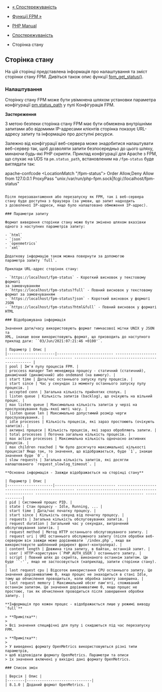- [« Спостережуваність](fpm.observability.md)
- [Функції FPM »](ref.fpm.md)

- [PHP Manual](index.md)
- [Спостережуваність](fpm.observability.md)
- Сторінка стану

## Сторінка стану

На цій сторінці представлена інформація про налаштування та зміст
сторінки стану FPM. Дивіться також опис функції
[fpm_get_status()](function.fpm-get-status.md).

### Налаштування

Сторінку стану FPM може бути увімкнена шляхом установки параметра
конфігурації
[pm.status_path](install.fpm.configuration.md#pm.status-path) у пулі
Конфігурація FPM.

**Застереження**

З метою безпеки сторінка стану FPM має бути обмежена
внутрішніми запитами або відомими IP-адресами клієнтів
сторінка показує URL-адресу запиту та інформацію про доступні ресурси.

Залежно від конфігурації веб-сервера може знадобитися налаштувати
веб-сервер так, щоб дозволяти запити безпосередньо до цього шляху,
минаючи будь-які PHP скрипти. Приклад конфігурації для Apache з FPM, що слухає
на UDS та `pm.status_path`, встановленим на `/fpm-status` буде
виглядати так:

apache-confcode
<LocationMatch "/fpm-status">
Order Allow,Deny
Allow from 127.0.0.1
ProxyPass "unix:/var/run/php-fpm.sock|fcgi://localhost/fpm-status"
</LocationMatch>
````

Після перезавантаження або перезапуску як FPM, так і веб-сервера
стану буде доступна з браузера (за умови, що запит надходить
з дозволеної IP-адреси, якщо було налаштовано обмеження IP-адрес).

### Параметри запиту

Формат виведення сторінки стану може бути змінено шляхом вказівки
одного з наступних параметрів запиту:

- `html`
- `json`
- `openmetrics`
- `xml`

Додаткову інформацію також можна повернути за допомогою
параметра запиту `full`.

Приклади URL-адрес сторінок стану:

- `https://localhost/fpm-status` - Короткий висновок у текстовому форматі
за замовчуванням
- `https://localhost/fpm-status?full` - Повний висновок у текстовому
формат за замовчуванням
- `https://localhost/fpm-status?json` - Короткий висновок у форматі JSON
- `https://localhost/fpm-status?html&full` - Повний висновок у форматі
HTML

### Відображувана інформація

Значення дати/часу використовують формат тимчасової мітки UNIX у JSON та
XML, інакше вони використовують формат, що призводить до наступного
приклад дати: ``03/Jun/2021:07:21:46 +0100'`.

| Параметр | Опис |
|----------------------|-------------------------- -------------------------------------------------- -------------------------------------------------- |
| pool | Ім'я пулу процесів FPM. |
| proccess manager Тип менеджера процесу - статичний (статичний), динамічний (динамічний) або ondemand (на вимогу). |
| start time | Дата/час останнього запуску пулу процесів. |
| start since | Час у секундах із моменту останнього запуску пулу процесів. |
| accepted conn | Загальна кількість прийнятих сполук. |
| listen queue | Кількість запитів (backlog), що очікують на вільний процес. |
| max listen queue | Максимальна кількість запитів у черзі на прослуховування будь-якої миті часу. |
| listen queue len | Максимально допустимий розмір черги прослуховування. |
| idle processes | Кількість процесів, які зараз простоюють (очікують запитів). |
| активні процеси | Кількість процесів, які зараз обробляють запити. |
| total processes | Поточна загальна кількість процесів. |
| max active processes | Максимальна кількість одночасно активних процесів. |
| max children reached | Чи було досягнуто максимальної кількості процесів? Якщо так, то значення, що відображається, буде `1`, інакше значення буде `0`. |
| slow requests | Загальна кількість запитів, які досягли налаштованого `request_slowlog_timeout`. |

**Основна інформація - Завжди відображається на сторінці стану**

| Параметр | Опис |
|---------------------|---------------------------- -------------------------------------------------- -------------------------------------------------- -------------------------------------------------- -------------|
| pid | Системний процес PID. |
| state | Стан процесу - Idle, Running, ... |
| start time | Дата/час початку процесу. |
| start since | Кількість секунд від початку процесу. |
| requests | Загальна кількість обслуговуваних запитів. |
| request duration | Загальний час у секундах, витрачений обслуговування запитів. |
| request method | Метод HTTP останнього обслуговуваного запиту. |
| request uri | URI останнього обслуженого запиту (після обробки веб-сервером він завжди може дорівнювати `/index.php`, якщо ви використовуєте шаблонний редирект фронт-контролера). |
| content length | Довжина тіла запиту, в байтах, останній запит. |
| user | HTTP-користувач (`PHP_AUTH_USER`) останнього запиту. |
| script | Повний шлях до скрипта, виконаного останнім запитом. Це буде ``-'`, якщо не застосовується (наприклад, запити сторінки стану). |
| last request cpu | Відсоток використання CPU останнього запиту. Це значення дорівнюватиме 0, якщо процес не знаходиться в стані Idle, тому що обчислення проводиться, коли обробка запиту завершена. |
| last request memory | Максимальний обсяг пам'яті, споживаний останнім запитом. Це значення дорівнюватиме 0, якщо процес не простоює, так як обчислення проводиться після завершення обробки запиту. |

**Інформація про кожен процес - відображається лише у режимі виводу
`full`**

> **Примітка**:
>
> Всі значення специфічні для пулу і скидаються під час перезапуску FPM.

> **Примітка**:
>
> У виведенні формату OpenMetrics використовуються різні типи параметрів,
> щоб відповідати формату OpenMetrics. Параметри та описи
> їх значення включені у вихідні дані формату OpenMetrics.

### Список змін

| Версія | Опис |
|--------|------------------------------|
| 8.1.0 | Доданий формат OpenMetrics. |
